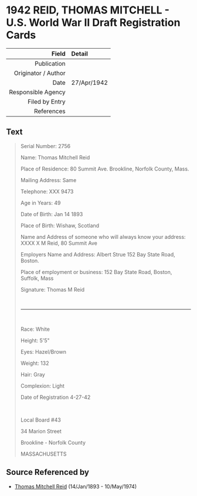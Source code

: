 ﻿---
layout: page
permalink: /sources/s10344434
---

# 1942 REID, THOMAS MITCHELL - U.S. World War II Draft Registration Cards

Field | Detail
---:|:---
Publication | 
Originator / Author | 
Date | 27/Apr/1942
Responsible Agency | 
Filed by Entry | 
References | 

## Text

> Serial Number: 2756
>
> Name: Thomas Mitchell Reid
>
> Place of Residence: 80 Summit Ave. Brookline, Norfolk County, Mass.
>
> Mailing Address: Same
>
> Telephone: XXX 9473
>
> Age in Years: 49
>
> Date of Birth: Jan 14 1893
>
> Place of Birth: Wishaw, Scotland
>
> Name and Address of someone who will always know your address: XXXX X M Reid, 80 Summit Ave
>
> Employers Name and Address: Albert Strue 152 Bay State Road, Boston.
>
> Place of employment or business: 152 Bay State Road, Boston, Suffolk, Mass
>
> Signature: Thomas M Reid
>
> <br/>
>
> ---
>
> <br/>
>
> Race: White
>
> Height: 5'5"
>
> Eyes: Hazel/Brown
>
> Weight: 132
>
> Hair: Gray
>
> Complexion: Light
>
> Date of Registration 4-27-42
>
> <br/>
>
> Local Board #43
>
> 34 Marion Street
>
> Brookline - Norfolk County
>
> MASSACHUSETTS
>

## Source Referenced by

* [Thomas Mitchell Reid](../people/@2617088@-thomas-mitchell-reid-b1893-1-14-d1974-5-10.md) (14/Jan/1893 - 10/May/1974)
